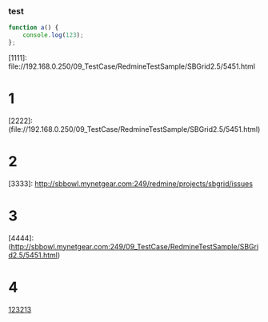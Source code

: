### test

```javascript
function a() {
	console.log(123);
};
```

\[1111]: file://192.168.0.250/09_TestCase/RedmineTestSample/SBGrid2.5/5451.html

# 1

\[2222]: (file://192.168.0.250/09_TestCase/RedmineTestSample/SBGrid2.5/5451.html)

# 2

\[3333]: http://sbbowl.mynetgear.com:249/redmine/projects/sbgrid/issues

# 3

\[4444]: (http://sbbowl.mynetgear.com:249/09_TestCase/RedmineTestSample/SBGrid2.5/5451.html)


# 4
<a href="http://sbbowl.mynetgear.com:249/09_TestCase/RedmineTestSample/SBGrid2.5/5451.html">123213</a>